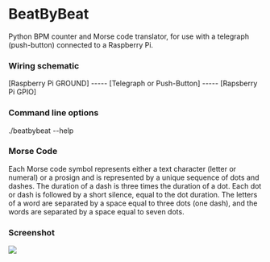 # BeatByBeat

Python BPM counter and Morse code translator, for use with a telegraph (push-button) connected to a Raspberry Pi.

### Wiring schematic

[Raspberry Pi GROUND] ----- [Telegraph or Push-Button] ----- [Rapsberry Pi GPIO]

### Command line options

./beatbybeat --help

### Morse Code

Each Morse code symbol represents either a text character (letter or numeral) or a prosign and is represented by a unique sequence of dots and dashes. The duration of a dash is three times the duration of a dot. Each dot or dash is followed by a short silence, equal to the dot duration. The letters of a word are separated by a space equal to three dots (one dash), and the words are separated by a space equal to seven dots.

### Screenshot

<a href="http://kylegabriel.com/projects/wp-content/uploads/sites/3/2016/02/beatbybeat-Morse-code-translator-04.png " target="_blank"><img src="http://kylegabriel.com/projects/wp-content/uploads/sites/3/2016/02/beatbybeat-Morse-code-translator-04-300x129.png"></a>
